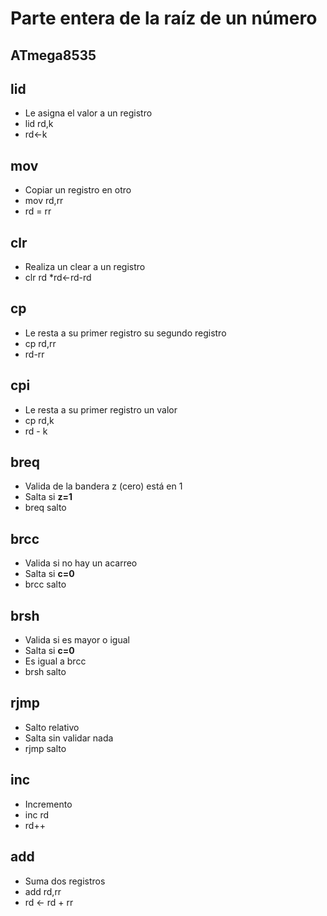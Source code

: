 # Parte entera de la raíz de un número
## ATmega8535

## lid
* Le asigna el valor a un registro
* lid rd,k 
* rd<-k
## mov
* Copiar un registro en otro
* mov rd,rr
* rd = rr
## clr
* Realiza un clear a un registro
* clr rd
*rd<-rd-rd
## cp
* Le resta a su primer registro su segundo registro
* cp rd,rr
* rd-rr
## cpi
* Le resta a su primer registro un valor
* cp rd,k
* rd - k
## breq
* Valida de la bandera z (cero) está en 1
* Salta si **z=1**
* breq salto
## brcc
* Valida si no hay un acarreo
* Salta si **c=0**
* brcc salto
## brsh
* Valida si es mayor o igual
* Salta si **c=0**
* Es igual a brcc
* brsh salto
## rjmp
* Salto relativo
* Salta sin validar nada
* rjmp salto
## inc
* Incremento
* inc rd
* rd++
## add
* Suma dos registros
* add rd,rr
* rd <- rd + rr